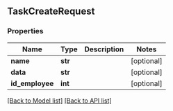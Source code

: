 ## TaskCreateRequest

### Properties
Name | Type | Description | Notes
------------ | ------------- | ------------- | -------------
**name** | **str** |  | [optional] 
**data** | **str** |  | [optional] 
**id_employee** | **int** |  | [optional] 

[[Back to Model list]](#documentation-for-models) [[Back to API list]](#documentation-for-api-endpoints)


